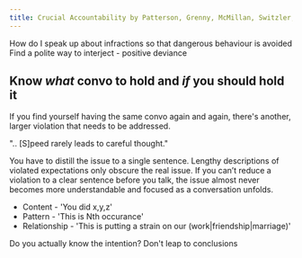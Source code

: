 ```yaml
---
title: Crucial Accountability by Patterson, Grenny, McMillan, Switzler, Maxfield
---
```


How do I speak up about infractions so that dangerous behaviour is avoided
Find a polite way to interject - positive deviance

Know *what* convo to hold and *if* you should hold it
-----------------------------------------------------

If you find yourself having the same convo again and again, there's another, larger violation that needs to be addressed.

".. [S]peed rarely leads to careful thought."



  You have to distill the issue to a single sentence. Lengthy descriptions of
  violated expectations only obscure the real issue. If you can’t reduce a
  violation to a clear sentence before you talk, the issue almost never becomes
  more understandable and focused as a conversation unfolds.


* Content - 'You did x,y,z'
* Pattern - 'This is Nth occurance'
* Relationship - 'This is putting a strain on our (work|friendship|marriage)'


Do you actually know the intention? Don't leap to conclusions

